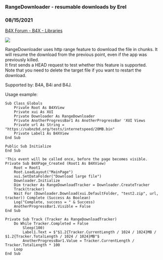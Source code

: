 ###  RangeDownloader - resumable downloads by Erel
### 08/15/2021
[B4X Forum - B4X - Libraries](https://www.b4x.com/android/forum/threads/133370/)

![](https://www.b4x.com/android/forum/attachments/117742)  
  
RangeDownloader uses http range feature to download the file in chunks. It will resume the download from the previous point, even if the app was previously killed.  
It first sends a HEAD request to test whether this feature is supported.  
Note that you need to delete the target file if you want to restart the download.  
  
Supported by: B4A, B4i and B4J.  
  
Usage example:  

```B4X
Sub Class_Globals  
    Private Root As B4XView  
    Private xui As XUI  
    Private Downloader As RangeDownloader  
    Private AnotherProgressBar1 As AnotherProgressBar 'XUI Views  
    Private url As String = "https://sabnzbd.org/tests/internetspeed/20MB.bin"  
    Private Label1 As B4XView  
End Sub  
  
Public Sub Initialize  
End Sub  
  
'This event will be called once, before the page becomes visible.  
Private Sub B4XPage_Created (Root1 As B4XView)  
    Root = Root1  
    Root.LoadLayout("MainPage")  
    xui.SetDataFolder("Download large file")  
    Downloader.Initialize  
    Dim tracker As RangeDownloadTracker = Downloader.CreateTracker  
    Track(tracker)  
    Wait For (Downloader.Download(xui.DefaultFolder, "test2.zip", url, tracker)) Complete (Success As Boolean)  
    Log("Complete, success = " & Success)  
    AnotherProgressBar1.Visible = False  
End Sub  
  
Private Sub Track (Tracker As RangeDownloadTracker)  
    Do While Tracker.Completed = False  
        Sleep(100)  
        Label1.Text = $"$1.2{Tracker.CurrentLength / 1024 / 1024}MB / $1.2{Tracker.TotalLength / 1024 / 1024}MB"$  
        AnotherProgressBar1.Value = Tracker.CurrentLength / Tracker.TotalLength * 100  
    Loop  
End Sub
```